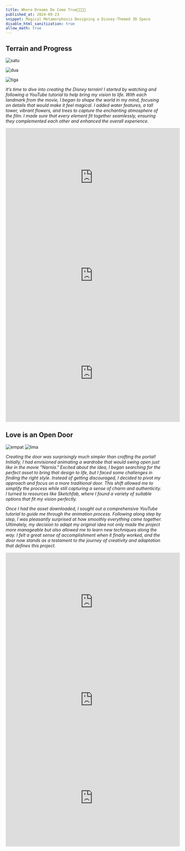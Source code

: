 ```yaml
---
title: Where Dreams Do Come True🌹🪿🫧🏹
published_at: 2024-09-23
snippet: Magical Metamorphosis Designing a Disney-Themed 3D Space
disable_html_sanitization: true
allow_math: true
---
```


## Terrain and Progress
![satu](disneysatu.jpeg)

![dua](disneydua.jpeg)

![tiga](disneytiga.jpeg)

*It’s time to dive into creating the Disney terrain! I started by watching and following a YouTube tutorial to help bring my vision to life. With each landmark from the movie, I began to shape the world in my mind, focusing on details that would make it feel magical. I added water features, a tall tower, vibrant flowers, and trees to capture the enchanting atmosphere of the film. I made sure that every element fit together seamlessly, ensuring they complemented each other and enhanced the overall experience.*

<iframe width="560" height="315" src="https://www.youtube.com/embed/Nxg0vQk05os?si=cLDNbWc0qFw95WGf" title="YouTube video player" frameborder="0" allow="accelerometer; autoplay; clipboard-write; encrypted-media; gyroscope; picture-in-picture; web-share" referrerpolicy="strict-origin-when-cross-origin" allowfullscreen></iframe>

<iframe width="560" height="315" src="https://www.youtube.com/embed/nCDGjLRecrs?si=C0P7Yb_f2k57fx5D" title="YouTube video player" frameborder="0" allow="accelerometer; autoplay; clipboard-write; encrypted-media; gyroscope; picture-in-picture; web-share" referrerpolicy="strict-origin-when-cross-origin" allowfullscreen></iframe>

<iframe width="560" height="315" src="https://www.youtube.com/embed/pOo48Vdtwwk?si=KxPvF6D4Yu-LAL1-" title="YouTube video player" frameborder="0" allow="accelerometer; autoplay; clipboard-write; encrypted-media; gyroscope; picture-in-picture; web-share" referrerpolicy="strict-origin-when-cross-origin" allowfullscreen></iframe>


## Love is an Open Door
![empat](disneyempat.jpeg)
![lima](disneylima.jpeg)

*Creating the door was surprisingly much simpler than crafting the portal! Initially, I had envisioned animating a wardrobe that would swing open just like in the movie "Narnia." Excited about the idea, I began searching for the perfect asset to bring that design to life, but I faced some challenges in finding the right style. Instead of getting discouraged, I decided to pivot my approach and focus on a more traditional door. This shift allowed me to simplify the process while still capturing a sense of charm and authenticity. I turned to resources like Sketchfab, where I found a variety of suitable options that fit my vision perfectly.*

*Once I had the asset downloaded, I sought out a comprehensive YouTube tutorial to guide me through the animation process. Following along step by step, I was pleasantly surprised at how smoothly everything came together. Ultimately, my decision to adapt my original idea not only made the project more manageable but also allowed me to learn new techniques along the way. I felt a great sense of accomplishment when it finally worked, and the door now stands as a testament to the journey of creativity and adaptation that defines this project.*

<iframe width="560" height="315" src="https://www.youtube.com/embed/90vVwpNFppw?si=9vTk_ww4mfzkKIi8" title="YouTube video player" frameborder="0" allow="accelerometer; autoplay; clipboard-write; encrypted-media; gyroscope; picture-in-picture; web-share" referrerpolicy="strict-origin-when-cross-origin" allowfullscreen></iframe>

<iframe width="560" height="315" src="https://www.youtube.com/embed/13jceft_0PQ?si=IZaJK87RnuabyAwq" title="YouTube video player" frameborder="0" allow="accelerometer; autoplay; clipboard-write; encrypted-media; gyroscope; picture-in-picture; web-share" referrerpolicy="strict-origin-when-cross-origin" allowfullscreen></iframe>

<iframe width="560" height="315" src="https://www.youtube.com/embed/1M1pMkKt6uo?si=1gFgEaHI29r-RMUJ" title="YouTube video player" frameborder="0" allow="accelerometer; autoplay; clipboard-write; encrypted-media; gyroscope; picture-in-picture; web-share" referrerpolicy="strict-origin-when-cross-origin" allowfullscreen></iframe>
